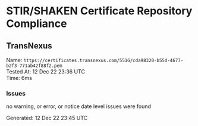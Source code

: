 # STIR/SHAKEN Certificate Repository Compliance

## TransNexus

Name: `https://certificates.transnexus.com/551G/cda98320-b55d-4677-b2f3-771ab42f88f2.pem`\
Tested At: 12 Dec 22 23:36 UTC\
Time: 6ms

### Issues

no warning, or error, or notice date level issues were found

Generated: 12 Dec 22 23:45 UTC